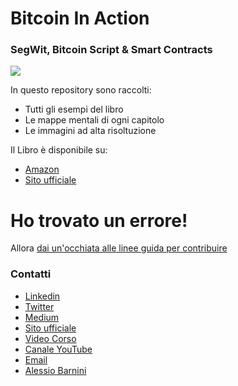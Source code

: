 # Bitcoin In Action
### SegWit, Bitcoin Script & Smart Contracts


<img src="https://i.ibb.co/PMLtdJf/Copertina-Youtube.png">


In questo repository sono raccolti:

* Tutti gli esempi del libro 
* Le mappe mentali di ogni capitolo
* Le immagini ad alta risoltuzione

Il Libro è disponibile su:

* [Amazon](https://amzn.to/3pJcXj1)
* [Sito ufficiale](https://bit.ly/38RtF9x)


# Ho trovato un errore!

Allora [dai un'occhiata alle linee guida per contribuire](CONTRIBUTING.md)

### Contatti
- [Linkedin](http://bit.ly/2H38ovs)
- [Twitter](https://twitter.com/satoshiwantsyou)
- [Medium](https://bitcoin-in-action.medium.com/)
- [Sito ufficiale](https://www.corsobitcoin.com)
- [Video Corso](http://bitcoininaction.com/)
- [Canale YouTube](https://www.youtube.com/BitcoinInAction)
- [Email](mailto:corsobitcoin@gmail.com)
- [Alessio Barnini](https://www.linkedin.com/in/alessiobarnini/)
